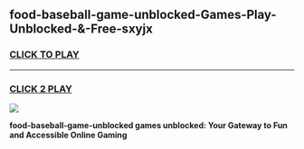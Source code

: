 
## food-baseball-game-unblocked-Games-Play-Unblocked-&-Free-sxyjx
<h3>
<a href="https://premium76.site?title=food-baseball-game-unblocked&ref=24A">CLICK TO PLAY</a></h3>
<hr>

<h3>
<a href="https://premium76.site?title=food-baseball-game-unblocked&ref=24A">CLICK 2 PLAY</a>
  
</h3>

<a href="https://premium76.site?title=food-baseball-game-unblocked&ref=24A"><img src="https://clearcache.store/games.png"></a>


**food-baseball-game-unblocked games unblocked: Your Gateway to Fun and Accessible Online Gaming**

